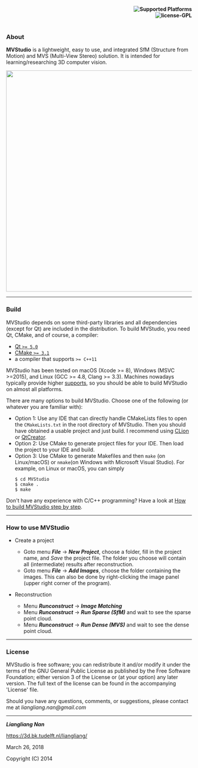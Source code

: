 <p align="right">
    <b> <img src="https://img.shields.io/badge/Supported%20Platforms-Windows%20%7C%20macOS%20%7C%20Linux-green" title="Supported Platforms"/> </b> <br>
    <b> <img src="https://img.shields.io/badge/license-GPL-blue" title="license-GPL"/> </b> <br> <br>
</p>



### About
**MVStudio** is a lightweight, easy to use, and integrated SfM (Structure from Motion) and MVS (Multi-View Stereo) solution. It is intended for learning/researching 3D computer vision.

<p align="center"> 
     <img src="mvstudio.jpg" width="600"> 
</p>

---

### Build
MVStudio depends on some third-party libraries and all dependencies (except for Qt) are included in the distribution. To build MVStudio, you need Qt, CMake, and of course, a compiler:

- [Qt `>= 5.0`](http://download.qt.io/archive/qt/)
- [CMake `>= 3.1`](https://cmake.org/download/)
- a compiler that supports `>= C++11`

MVStudio has been tested on macOS (Xcode >= 8), Windows (MSVC >=2015), and Linux (GCC >= 4.8, Clang >= 3.3). Machines 
nowadays typically provide higher [supports](https://en.cppreference.com/w/cpp/compiler_support), so you should be able to build MVStudio on almost all platforms.

There are many options to build MVStudio. Choose one of the following (or whatever you are familiar with):

- Option 1: Use any IDE that can directly handle CMakeLists files to open the `CMakeLists.txt` in the root directory of 
MVStudio. Then you should have obtained a usable project and just build. I recommend using 
[CLion](https://www.jetbrains.com/clion/) or [QtCreator](https://www.qt.io/product).
- Option 2: Use CMake to generate project files for your IDE. Then load the project to your IDE and build.
- Option 3: Use CMake to generate Makefiles and then `make` (on Linux/macOS) or `nmake`(on Windows with Microsoft Visual Studio). For example, on Linux or macOS, you can simply
    ```
    $ cd MVStudio
    $ cmake .
    $ make
    ```

Don't have any experience with C/C++ programming? Have a look at [How to build MVStudio step by step](./HowToBuild.md).

---

### How to use MVStudio

* Create a project 
  -  Goto menu _**File**_ -> _**New Project**_, choose a folder, fill in the project name, and _Save_ the project file. The folder you choose will contain all (intermediate) results after reconstruction.
  - Goto menu _**File**_ -> _**Add Images**_, choose the folder containing the images. This can also be done by right-clicking the image panel (upper right corner of the program).
 
* Reconstruction
  - Menu _**Runconstruct**_ -> _**Image Matching**_
  - Menu _**Runconstruct**_ -> _**Run Sparse (SfM)**_ and wait to see the sparse point cloud.
  - Menu _**Runconstruct**_ -> _**Run Dense (MVS)**_ and wait to see the dense point cloud.

---

### License
MVStudio is free software; you can redistribute it and/or modify it under the terms of the 
GNU General Public License as published by the Free Software Foundation; either version 3
of the License or (at your option) any later version. The full text of the license can be
found in the accompanying 'License' file.


Should you have any questions, comments, or suggestions, please contact me at _liangliang.nan@gmail.com_

---

**_Liangliang Nan_**

https://3d.bk.tudelft.nl/liangliang/

March 26, 2018

Copyright (C) 2014
